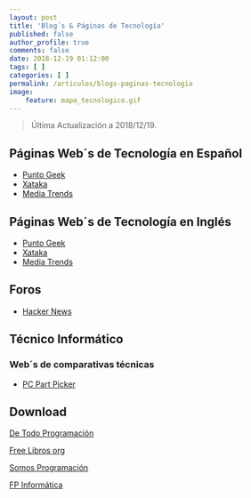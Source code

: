 ```yaml
---
layout: post
title: 'Blog´s & Páginas de Tecnología'
published: false
author_profile: true
comments: false
date: 2018-12-19 01:12:00
tags: [ ]
categories: [ ]
permalink: /articulos/blogs-paginas-tecnologia
image:
    feature: mapa_tecnologico.gif
---
```

> Última Actualización a 2018/12/19.

## Páginas Web´s de Tecnología en Español

  * [Punto Geek][1]
  * [Xataka][2]
  * [Media Trends][3]

## Páginas Web´s de Tecnología en Inglés

  * [Punto Geek][1]
  * [Xataka][2]
  * [Media Trends][3]

## Foros

  * [Hacker News][4]

## Técnico Informático

### Web´s de comparativas técnicas

  * [PC Part Picker][5]



## Download

[De Todo Programación][6]
  
[Free Libros org][7]
  
[Somos Programación][8]
  
[FP Informática][9]

 [1]: https://www.puntogeek.com/
 [2]: https://www.xataka.com/
 [3]: https://www.mediatrends.es/
 [4]: https://news.ycombinator.com/news
 [5]: https://pcpartpicker.com/products/motherboard/?compatible_with=qT6BD3
 [6]: http://www.detodoprogramacion.com
 [7]: https://www.freelibros.org
 [8]: http://somosprogramacion.blogspot.com.es
 [9]: http://www.fp-informatica.es/foro/programaci%C3%B3n-y-base-de-datos-t4829.html